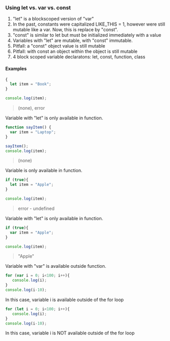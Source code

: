 

### Using let vs. var vs. const

1. "let" is a blockscoped version of "var"
1. In the past, constants were capitalized LIKE_THIS = 1, however were still mutable like a var. Now, this is replace by "const".
1. "const" is similar to let but must be initialized immediately with a value
1. Variables with "let" are mutable, with "const" immutable.
1. Pitfall: a "const" object value is still mutable
1. Pitfall: with const an object within the object is still mutable  
1. 4 block scoped variable declaratons: let, const, function, class


#### Examples

```javascript
{
  let item = "Book";
}

console.log(item);
```

> (none), error

Variable with "let" is only available in function.


```javascript
function sayItem() {
  var item = "Laptop";
}

sayItem();
console.log(item);
```

> (none)

Variable is only available in function.

```javascript
if (true){
  let item = "Apple";
}

console.log(item);
```

> error - undefined

Variable with "let" is only available in function.

```javascript
if (true){
  var item = "Apple";
}

console.log(item);
```

> "Apple"

Variable with "var" is available outside function.


```javascript
for (var i = 0; i<100; i++){
   console.log(i);
}
console.log(i-10);
```

In this case, variable i is available outside of the for loop

```javascript
for (let i = 0; i<100; i++){
   console.log(i);
}
console.log(i-10);
```

In this case, variable i is NOT available outside of the for loop
